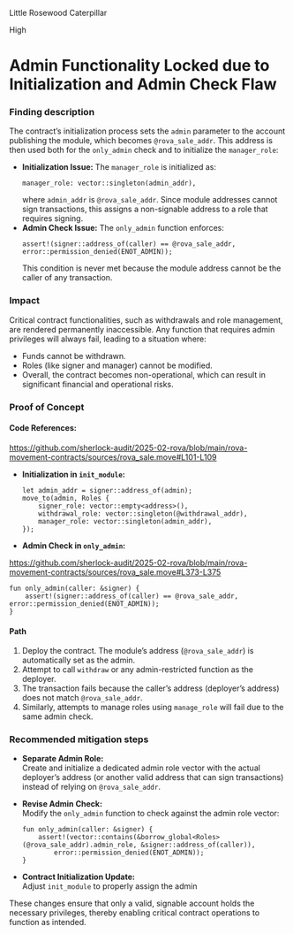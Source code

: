 Little Rosewood Caterpillar

High

# Admin Functionality Locked due to Initialization and Admin Check Flaw


### Finding description
The contract’s initialization process sets the `admin` parameter to the account publishing the module, which becomes `@rova_sale_addr`. This address is then used both for the `only_admin` check and to initialize the `manager_role`:
- **Initialization Issue:** The `manager_role` is initialized as:
  ```move
  manager_role: vector::singleton(admin_addr),
  ```
  where `admin_addr` is `@rova_sale_addr`. Since module addresses cannot sign transactions, this assigns a non-signable address to a role that requires signing.
- **Admin Check Issue:** The `only_admin` function enforces:
  ```move
  assert!(signer::address_of(caller) == @rova_sale_addr, error::permission_denied(ENOT_ADMIN));
  ```
  This condition is never met because the module address cannot be the caller of any transaction.

### Impact
Critical contract functionalities, such as withdrawals and role management, are rendered permanently inaccessible. Any function that requires admin privileges will always fail, leading to a situation where:
- Funds cannot be withdrawn.
- Roles (like signer and manager) cannot be modified.
- Overall, the contract becomes non-operational, which can result in significant financial and operational risks.

### Proof of Concept
#### Code References:

https://github.com/sherlock-audit/2025-02-rova/blob/main/rova-movement-contracts/sources/rova_sale.move#L101-L109

- **Initialization in `init_module`:**
  ```move
  let admin_addr = signer::address_of(admin);
  move_to(admin, Roles {
      signer_role: vector::empty<address>(),
      withdrawal_role: vector::singleton(@withdrawal_addr),
      manager_role: vector::singleton(admin_addr),
  });
  ```
- **Admin Check in `only_admin`:**

https://github.com/sherlock-audit/2025-02-rova/blob/main/rova-movement-contracts/sources/rova_sale.move#L373-L375

  ```move
  fun only_admin(caller: &signer) {
      assert!(signer::address_of(caller) == @rova_sale_addr, error::permission_denied(ENOT_ADMIN));
  }
  ```
#### Path 
1. Deploy the contract. The module’s address (`@rova_sale_addr`) is automatically set as the admin.
2. Attempt to call `withdraw` or any admin-restricted function as the deployer.
3. The transaction fails because the caller’s address (deployer’s address) does not match `@rova_sale_addr`.
4. Similarly, attempts to manage roles using `manage_role` will fail due to the same admin check.

### Recommended mitigation steps
- **Separate Admin Role:**  
  Create and initialize a dedicated admin role vector with the actual deployer’s address (or another valid address that can sign transactions) instead of relying on `@rova_sale_addr`.
  
- **Revise Admin Check:**  
  Modify the `only_admin` function to check against the admin role vector:
  ```move
  fun only_admin(caller: &signer) {
      assert!(vector::contains(&borrow_global<Roles>(@rova_sale_addr).admin_role, &signer::address_of(caller)), 
          error::permission_denied(ENOT_ADMIN));
  }
  ```
- **Contract Initialization Update:**  
  Adjust `init_module` to properly assign the admin

These changes ensure that only a valid, signable account holds the necessary privileges, thereby enabling critical contract operations to function as intended.
